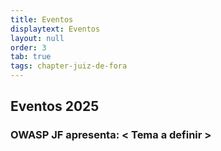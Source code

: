 ```yaml
---
title: Eventos
displaytext: Eventos 
layout: null
order: 3
tab: true
tags: chapter-juiz-de-fora
---
```


## Eventos 2025

### OWASP JF apresenta: < Tema a definir >
